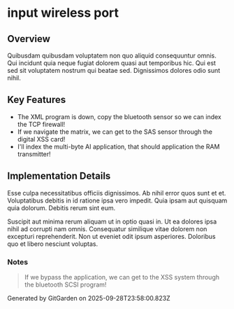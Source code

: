 # input wireless port

## Overview
Quibusdam quibusdam voluptatem non quo aliquid consequuntur omnis. Qui incidunt quia neque fugiat dolorem quasi aut temporibus hic. Qui est sed sit voluptatem nostrum qui beatae sed. Dignissimos dolores odio sunt nihil.

## Key Features
- The XML program is down, copy the bluetooth sensor so we can index the TCP firewall!
- If we navigate the matrix, we can get to the SAS sensor through the digital XSS card!
- I'll index the multi-byte AI application, that should application the RAM transmitter!

## Implementation Details
Esse culpa necessitatibus officiis dignissimos. Ab nihil error quos sunt et et. Voluptatibus debitis in id ratione ipsa vero impedit. Quia ipsam aut quisquam quia dolorum. Debitis rerum sint eum.
 Suscipit aut minima rerum aliquam ut in optio quasi in. Ut ea dolores ipsa nihil ad corrupti nam omnis. Consequatur similique vitae dolorem non excepturi reprehenderit. Non ut eveniet odit ipsum asperiores. Doloribus quo et libero nesciunt voluptas.

### Notes
> If we bypass the application, we can get to the XSS system through the bluetooth SCSI program!

Generated by GitGarden on 2025-09-28T23:58:00.823Z